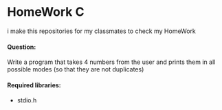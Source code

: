# HomeWork C
i make this repositories for my classmates to check my HomeWork
#### Question:
Write a program that takes 4 numbers from the user and prints them in all possible modes (so that they are not duplicates)
#### Required libraries:
- stdio.h
